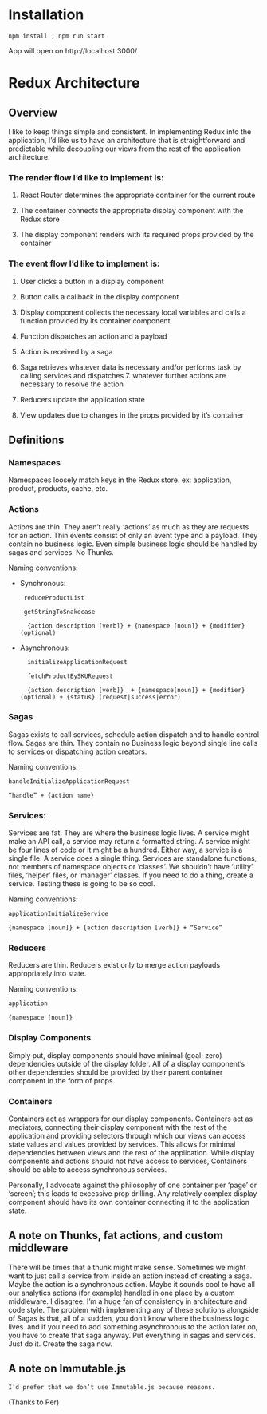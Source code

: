 # Installation

    npm install ; npm run start

App will open on http://localhost:3000/

# Redux Architecture

## Overview

I like to keep things simple and consistent. In implementing Redux into the application, I’d like us to have an architecture that is straightforward and predictable while decoupling our views from the rest of the application architecture.

### The render flow I’d like to implement is:

1. React Router determines the appropriate container for the current route

2. The container connects the appropriate display component with the Redux store

3. The display component renders with its required props provided by the container

### The event flow I’d like to implement is:

1. User clicks a button in a display component

2. Button calls a callback in the display component

3. Display component collects the necessary local variables and calls a function provided by its container component.

4. Function dispatches an action and a payload

5. Action is received by a saga

6. Saga retrieves whatever data is necessary and/or performs task by calling services and dispatches 7. whatever further actions are necessary to resolve the action

7. Reducers update the application state

8. View updates due to changes in the props provided by it’s container

## Definitions

### Namespaces

Namespaces loosely match keys in the Redux store. ex: application, product, products, cache, etc.

### Actions

Actions are thin. They aren’t really ‘actions’ as much as they are requests for an action. Thin events consist of only an event type and a payload. They contain no business logic. Even simple business logic should be handled by sagas and services. No Thunks.

Naming conventions:

- Synchronous:

       reduceProductList

       getStringToSnakecase

        {action description [verb]} + {namespace [noun]} + {modifier} (optional)

- Asynchronous:

        initializeApplicationRequest

        fetchProductBySKURequest

        {action description [verb]}  + {namespace[noun]} + {modifier} (optional) + {status} (request|success|error)

### Sagas

Sagas exists to call services, schedule action dispatch and to handle control flow. Sagas are thin. They contain no Business logic beyond single line calls to services or dispatching action creators.

Naming conventions:

    handleInitializeApplicationRequest

    “handle” + {action name}

### Services:

Services are fat. They are where the business logic lives. A service might make an API call, a service may return a formatted string. A service might be four lines of code or it might be a hundred. Either way, a service is a single file. A service does a single thing. Services are standalone functions, not members of namespace objects or ‘classes’. We shouldn’t have ‘utility’ files, ‘helper’ files, or ‘manager’ classes. If you need to do a thing, create a service. Testing these is going to be so cool.

Naming conventions:

    applicationInitializeService

    {namespace [noun]} + {action description [verb]} + “Service”

### Reducers

Reducers are thin. Reducers exist only to merge action payloads appropriately into state.

Naming conventions:

    application

    {namespace [noun]}

### Display Components

Simply put, display components should have minimal (goal: zero) dependencies outside of the display folder. All of a display component’s other dependencies should be provided by their parent container component in the form of props.

### Containers

Containers act as wrappers for our display components. Containers act as mediators, connecting their display component with the rest of the application and providing selectors through which our views can access state values and values provided by services. This allows for minimal dependencies between views and the rest of the application. While display components and actions should not have access to services, Containers should be able to access synchronous services.

Personally, I advocate against the philosophy of one container per ‘page’ or ‘screen’; this leads to excessive prop drilling. Any relatively complex display component should have its own container connecting it to the application state.

## A note on Thunks, fat actions, and custom middleware

There will be times that a thunk might make sense. Sometimes we might want to just call a service from inside an action instead of creating a saga. Maybe the action is a synchronous action. Maybe it sounds cool to have all our analytics actions (for example) handled in one place by a custom middleware. I disagree. I’m a huge fan of consistency in architecture and code style. The problem with implementing any of these solutions alongside of Sagas is that, all of a sudden, you don’t know where the business logic lives. and if you need to add something asynchronous to the action later on, you have to create that saga anyway. Put everything in sagas and services. Just do it. Create the saga now.

## A note on Immutable.js

    I’d prefer that we don’t use Immutable.js because reasons.

(Thanks to Per)
